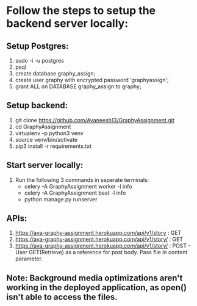 # Follow the steps to setup the backend server locally:

## **Setup Postgres:**
1. sudo -i -u postgres
2. psql
3. create database graphy_assign;
4. create user graphy with encrypted password 'graphyassign';
5. grant ALL on DATABASE graphy_assign to graphy;


## **Setup backend**:
1. git clone https://github.com/Avaneesh13/GraphyAssignment.git
2. cd GraphyAssignment
3. virtualenv -p python3 venv
4. source venv/bin/activate
5. pip3 install -r requirements.txt 



## **Start server locally:**
1. Run the following 3 commands in seperate terminals:
	* celery -A GraphyAssignment worker -l info
	* celery -A GraphyAssignment beat -l info
	* python manage.py runserver
	
## APIs:
1. https://ava-graphy-assignment.herokuapp.com/api/v1/story : GET
2. https://ava-graphy-assignment.herokuapp.com/api/v1/story/<id> : GET
3. https://ava-graphy-assignment.herokuapp.com/api/v1/story/ : POST - User GET(Retrieve) as a reference for post body. Pass file in content parameter.
	
## Note: Background media optimizations aren't working in the deployed application, as open() isn't able to access the files.